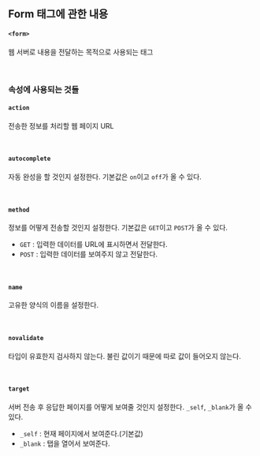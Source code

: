 ## Form 태그에 관한 내용
#### `<form>`
웹 서버로 내용을 전달하는 목적으로 사용되는 태그

<br>

### 속성에 사용되는 것들

#### `action`
전송한 정보를 처리할 웹 페이지 URL

<br>

#### `autocomplete`
 자동 완성을 할 것인지 설정한다. 기본값은 `on`이고 `off`가 올 수 있다.

<br>

#### `method`
정보를 어떻게 전송할 것인지 설정한다. 기본값은 `GET`이고 `POST`가 올 수 있다.

- `GET` : 입력한 데이터를 URL에 표시하면서 전달한다.
- `POST` : 입력한 데이터를 보여주지 않고 전달한다.

<br>

#### `name` 
고유한 양식의 이름을 설정한다.

<br>

#### `novalidate`
타입이 유효한지 검사하지 않는다. 불린 값이기 때문에 따로 값이 들어오지 않는다.

<br>

#### `target`
서버 전송 후 응답한 페이지를 어떻게 보여줄 것인지 설정한다. `_self`, `_blank`가 올 수 있다.

- `_self` : 현재 페이지에서 보여준다.(기본값)
- `_blank` : 탭을 열어서 보여준다.